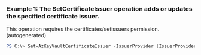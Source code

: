 ### Example 1: The SetCertificateIssuer operation adds or updates the specified certificate issuer.
This operation requires the certificates/setissuers permission. (autogenerated)
```powershell
PS C:\> Set-AzKeyVaultCertificateIssuer -IssuerProvider {IssuerProvider} -Name {Name} -VaultName Contosokv01
```

